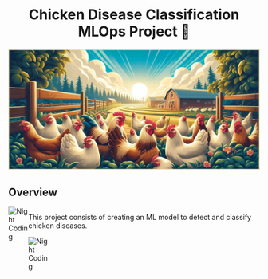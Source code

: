 <h1 align="center">Chicken Disease Classification MLOps Project 🐔</h1>

<p align="center">
  <img src="https://github.com/JSaez97/JSaez97/blob/assets/chicken_disease_banner.png" alt="Javier_Saez_Banner">
</p>

<h2 align="left">Overview</h2>
<img alt="Night Coding" src="./assets/Hand%20Wave.gif" width='40' align="left"/><h2></h2>
This project consists of creating an ML model to detect and classify chicken diseases.

<img alt="Night Coding" src="./assets/Hand%20Wave.gif" width='40' align="left"/><h2></h2>

